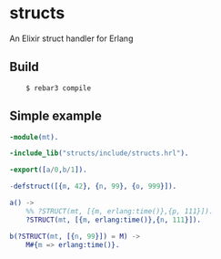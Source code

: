 # structs

An Elixir struct handler for Erlang

## Build

```shell
    $ rebar3 compile
```

## Simple example

```erlang
-module(mt).

-include_lib("structs/include/structs.hrl").

-export([a/0,b/1]).

-defstruct([{m, 42}, {n, 99}, {o, 999}]).

a() ->
    %% ?STRUCT(mt, [{m, erlang:time()},{p, 111}]).
    ?STRUCT(mt, [{m, erlang:time()},{n, 111}]).

b(?STRUCT(mt, [{n, 99}]) = M) ->
    M#{m => erlang:time()}.
```
